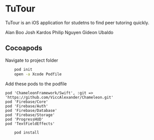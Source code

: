 # TuTour

TuTour is an iOS application for studetns to find peer tutoring quickly.

Alan Boo
Josh Kardos
Philip Nguyen
Gideon Ubaldo

## Cocoapods
Navigate to project folder
```bash
	pod init
	open -a Xcode Podfile
```
Add these pods to the podfile
```podfile
pod 'ChameleonFramework/Swift', :git => 'https://github.com/ViccAlexander/Chameleon.git'
pod 'Firebase/Core'
pod 'Firebase/Auth'
pod 'Firebase/Database'
pod 'Firebase/Storage'
pod 'ProgressHUD'
pod 'TextFieldEffects'
```
```bash
	pod install
```

